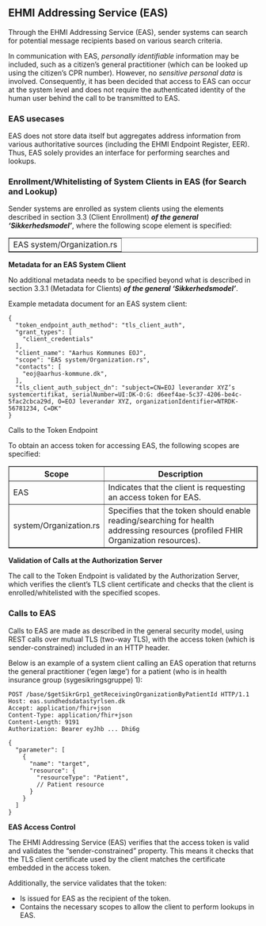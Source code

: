 ## EHMI Addressing Service (EAS)

Through the EHMI Addressing Service (EAS), sender systems can search for potential message recipients based on various search criteria.

In communication with EAS, *personally identifiable* information may be included, such as a citizen’s general practitioner (which can be looked up using the citizen’s CPR number). However, no *sensitive personal data* is involved. Consequently, it has been decided that access to EAS can occur at the system level and does not require the authenticated identity of the human user behind the call to be transmitted to EAS.

### EAS usecases

EAS does not store data itself but aggregates address information from various authoritative sources (including the EHMI Endpoint Register, EER). Thus, EAS solely provides an interface for performing searches and lookups.

### Enrollment/Whitelisting of System Clients in EAS (for Search and Lookup)

Sender systems are enrolled as system clients using the elements described in section 3.3 (Client Enrollment) __*of the general ‘Sikkerhedsmodel’*__, where the following scope element is specified:

<table border="1">
    <tr>
        <td>EAS system/Organization.rs</td>
    </tr>
</table>

**Metadata for an EAS System Client**

No additional metadata needs to be specified beyond what is described in section 3.3.1 (Metadata for Clients) __*of the general ‘Sikkerhedsmodel’*__.

Example metadata document for an EAS system client:

```
{
  "token_endpoint_auth_method": "tls_client_auth",
  "grant_types": [
    "client_credentials"
  ],
  "client_name": "Aarhus Kommunes EOJ",
  "scope": "EAS system/Organization.rs",
  "contacts": [
    "eoj@aarhus-kommune.dk",
  ],
  "tls_client_auth_subject_dn": "subject=CN=EOJ leverandør XYZ’s systemcertifikat, serialNumber=UI:DK-O:G: d6eef4ae-5c37-4206-be4c-5fac2cbca29d, O=EOJ leverandør XYZ, organizationIdentifier=NTRDK-56781234, C=DK"
}
```

Calls to the Token Endpoint

To obtain an access token for accessing EAS, the following scopes are specified:

<table border="1">
    <tr>
        <th>Scope</th>
        <th>Description</th>
    </tr>
    <tr>
        <td>EAS</td>
        <td>Indicates that the client is requesting an access token for EAS.</td>
    </tr>
    <tr>
        <td>system/Organization.rs</td>
        <td>Specifies that the token should enable reading/searching for health addressing resources (profiled FHIR Organization resources).</td>
    </tr>
</table>

**Validation of Calls at the Authorization Server**

The call to the Token Endpoint is validated by the Authorization Server, which verifies the client’s TLS client certificate and checks that the client is enrolled/whitelisted with the specified scopes.

### Calls to EAS

Calls to EAS are made as described in the general security model, using REST calls over mutual TLS (two-way TLS), with the access token (which is sender-constrained) included in an HTTP header.

Below is an example of a system client calling an EAS operation that returns the general practitioner (‘egen læge’) for a patient (who is in health insurance group (sygesikringsgruppe) 1):

```
POST /base/$getSikrGrp1_getReceivingOrganizationByPatientId HTTP/1.1
Host: eas.sundhedsdatastyrlsen.dk
Accept: application/fhir+json
Content-Type: application/fhir+json
Content-Length: 9191
Authorization: Bearer eyJhb ... Dhi6g

{
  "parameter": [
    {
      "name": "target",
      "resource": {
        "resourceType": "Patient",
        // Patient resource
      }
    }
  ]
}
```

**EAS Access Control**

The EHMI Addressing Service (EAS) verifies that the access token is valid and validates the “sender-constrained” property. This means it checks that the TLS client certificate used by the client matches the certificate embedded in the access token.

Additionally, the service validates that the token:

-   Is issued for EAS as the recipient of the token.
-   Contains the necessary scopes to allow the client to perform lookups in EAS.
